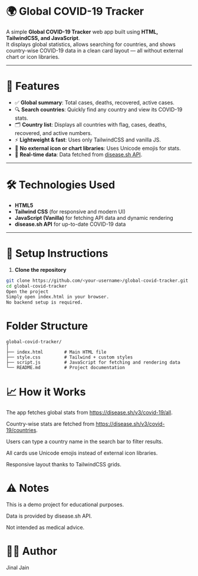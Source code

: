 # 🌍 Global COVID-19 Tracker

A simple **Global COVID-19 Tracker** web app built using **HTML, TailwindCSS, and JavaScript**.  
It displays global statistics, allows searching for countries, and shows country-wise COVID-19 data in a clean card layout — all without external chart or icon libraries.

---

# 📌 Features

- ✅ **Global summary**: Total cases, deaths, recovered, active cases.  
- 🔍 **Search countries**: Quickly find any country and view its COVID-19 stats.  
- 🗂️ **Country list**: Displays all countries with flag, cases, deaths, recovered, and active numbers.  
- ⚡ **Lightweight & fast**: Uses only TailwindCSS and vanilla JS.  
- 💯 **No external icon or chart libraries**: Uses Unicode emojis for stats.  
- 🔄 **Real-time data**: Data fetched from [disease.sh API](https://disease.sh/).  

---

# 🛠️ Technologies Used

- **HTML5**  
- **Tailwind CSS** (for responsive and modern UI)  
- **JavaScript (Vanilla)** for fetching API data and dynamic rendering  
- **disease.sh API** for up-to-date COVID-19 data  

---

# 🔧 Setup Instructions

1. **Clone the repository**  

```bash
git clone https://github.com/<your-username>/global-covid-tracker.git
cd global-covid-tracker
Open the project
Simply open index.html in your browser.
No backend setup is required.
```

# Folder Structure

```
global-covid-tracker/
│
├── index.html        # Main HTML file
├── style.css         # Tailwind + custom styles
├── script.js         # JavaScript for fetching and rendering data
└── README.md         # Project documentation
```
# 📈 How it Works
The app fetches global stats from https://disease.sh/v3/covid-19/all.

Country-wise stats are fetched from https://disease.sh/v3/covid-19/countries.

Users can type a country name in the search bar to filter results.

All cards use Unicode emojis instead of external icon libraries.

Responsive layout thanks to TailwindCSS grids.

# ⚠️ Notes
This is a demo project for educational purposes.

Data is provided by disease.sh API.

Not intended as medical advice.

# 👨‍💻 Author
Jinal Jain
